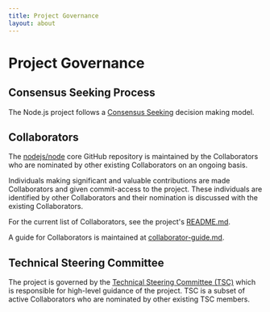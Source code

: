 ```yaml
---
title: Project Governance
layout: about
---
```


# Project Governance

## Consensus Seeking Process

The Node.js project follows a [Consensus Seeking](https://en.wikipedia.org/wiki/Consensus-seeking_decision-making) decision making model.

## Collaborators

The [nodejs/node](https://github.com/nodejs/node) core GitHub repository is maintained by the Collaborators
who are nominated by other existing Collaborators on an ongoing basis.

Individuals making significant and valuable contributions are made Collaborators
and given commit-access to the project. These individuals are identified by other
Collaborators and their nomination is discussed with the existing Collaborators.

For the current list of Collaborators, see the project's [README.md](https://github.com/nodejs/node/blob/main/README.md#current-project-team-members).

A guide for Collaborators is maintained at [collaborator-guide.md](https://github.com/nodejs/node/blob/main/doc/contributing/collaborator-guide.md).

## Technical Steering Committee

The project is governed by the [Technical Steering Committee (TSC)](https://github.com/nodejs/TSC/blob/main/TSC-Charter.md)
which is responsible for high-level guidance of the project. TSC is a
subset of active Collaborators who are nominated by other existing TSC
members.
